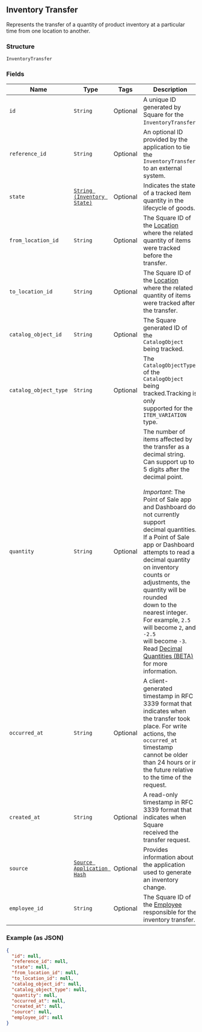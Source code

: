 ## Inventory Transfer

Represents the transfer of a quantity of product inventory at a
particular time from one location to another.

### Structure

`InventoryTransfer`

### Fields

| Name | Type | Tags | Description |
|  --- | --- | --- | --- |
| `id` | `String` | Optional | A unique ID generated by Square for the<br>`InventoryTransfer`. |
| `reference_id` | `String` | Optional | An optional ID provided by the application to tie the<br>`InventoryTransfer` to an external system. |
| `state` | [`String (Inventory State)`]($m/InventoryState) | Optional | Indicates the state of a tracked item quantity in the lifecycle of goods. |
| `from_location_id` | `String` | Optional | The Square ID of the [Location](#type-location) where the related<br>quantity of items were tracked before the transfer. |
| `to_location_id` | `String` | Optional | The Square ID of the [Location](#type-location) where the related<br>quantity of items were tracked after the transfer. |
| `catalog_object_id` | `String` | Optional | The Square generated ID of the<br>`CatalogObject` being tracked. |
| `catalog_object_type` | `String` | Optional | The `CatalogObjectType` of the<br>`CatalogObject` being tracked.Tracking is only<br>supported for the `ITEM_VARIATION` type. |
| `quantity` | `String` | Optional | The number of items affected by the transfer as a decimal string.<br>Can support up to 5 digits after the decimal point.<br><br>_Important_: The Point of Sale app and Dashboard do not currently support<br>decimal quantities. If a Point of Sale app or Dashboard attempts to read a<br>decimal quantity on inventory counts or adjustments, the quantity will be rounded<br>down to the nearest integer. For example, `2.5` will become `2`, and `-2.5`<br>will become `-3`.<br>Read [Decimal Quantities (BETA)](https://developer.squareup.com/docs/docs/inventory-api/what-it-does#decimal-quantities-beta) for more information. |
| `occurred_at` | `String` | Optional | A client-generated timestamp in RFC 3339 format that indicates when<br>the transfer took place. For write actions, the `occurred_at` timestamp<br>cannot be older than 24 hours or in the future relative to the time of the<br>request. |
| `created_at` | `String` | Optional | A read-only timestamp in RFC 3339 format that indicates when Square<br>received the transfer request. |
| `source` | [`Source Application Hash`]($m/SourceApplication) | Optional | Provides information about the application used to generate an inventory<br>change. |
| `employee_id` | `String` | Optional | The Square ID of the [Employee](#type-employee) responsible for the<br>inventory transfer. |

### Example (as JSON)

```json
{
  "id": null,
  "reference_id": null,
  "state": null,
  "from_location_id": null,
  "to_location_id": null,
  "catalog_object_id": null,
  "catalog_object_type": null,
  "quantity": null,
  "occurred_at": null,
  "created_at": null,
  "source": null,
  "employee_id": null
}
```


